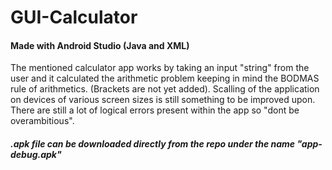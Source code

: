 # GUI-Calculator
#### Made with Android Studio (Java and XML)

The mentioned calculator app works by taking an input "string" from the user and it calculated the arithmetic problem keeping in mind 
the BODMAS rule of arithmetics. (Brackets are not yet added).
Scalling of the application on devices of various screen sizes is still something to be improved upon.
There are still a lot of logical errors present within the app so "dont be overambitious".

##### .apk file can be downloaded directly from the repo under the name "app-debug.apk" 
